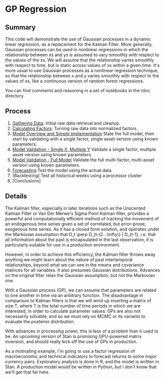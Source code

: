 # GP Regression

## Summary

This code will demonstrate the use of Gaussian processes in a dynamic linear regression, as a replacement for the Kalman Filter. More generally, Gaussian processes can be used in nonlinear regressions in which the relationship between xs and ys is assumed to vary smoothly with respect to the values of the xs. We will assume that the relationship varies smoothly with respect to time, but is static across values of xs within a given time. It's more usual to use Gaussian processes as a nonlinear regression technique, so that the relationship between x and y varies smoothly with respect to the values of xs, like a continuous version of random forest regressions.

You can find comments and reasoning in a set of notebooks in the /doc directory.

## Process

  1.  [Gathering Data](https://cdn.rawgit.com/billWalker/gp_regression/f34154e9/doc/Gathering_Data.html): Initial raw data retrieval and cleanup.
  2.  [Calculating Factors](https://cdn.rawgit.com/billWalker/gp_regression/9a06ddfa/doc/Calculating_Factors.html): Turning raw data into normalized factors.
  3.  [Model Overview and Simple Implementation](https://cdn.rawgit.com/billWalker/gp_regression/edac7693/doc/Specifying_the_Model-Overview_and_Simplest_Implementation.html) State the full model, then start by validating with a single factor, single asset version using known parameters.
  4.  [Model Validation - Single X, Multiple Y](https://cdn.rawgit.com/billWalker/gp_regression/edac7693/doc/Specifying_the_Model-Single_X%2C_Multiple_Y.html) Validate a single factor, multiple asset version using known parameters.
  4.  [Model Validation - Full Model](https://cdn.rawgit.com/billWalker/gp_regression/2297670c/doc/Specifying_the_Model-Full_Model.html) Validate the full multi-factor, multi-asset version using known parameters.
  5.  [Forecasting](https://cdn.rawgit.com/billWalker/gp_regression/f539b29e/doc/Forecasting.html) Test the model using the actual data.
  6.  [Backtesting] Test all historical weeks using a processor cluster
  7.  [Conclusions]

## Details

The Kalman filter, especially in later iterations such as the Unscented Kalman Filter or Van Der Merwe's Sigma Point Kalman filter, provides a powerful and computationally efficient method of tracking the movement of an endogenous time series given a set of correlated, but error-prone, exogenous time series. As it has a closed form solution, and operates under the Markovian assumption that D_t \perp D_{t-(2...\infty)} | D_{t-1}, i.e. that all information about the past is encapsulated in the last observation, it is particularly suitable for use in a production environment. 

However, in order to achieve this efficiency, the Kalman filter throws away anything we might learn about the nature of past intertemporal relationships, beyond what we can see in the means and covariance matrices for all variables. It also presumes Gaussian distributions. Advances on the original filter relax the Gaussian assumption, but not the Markovian one.

With a Gaussian process (GP), we can assume that parameters are related to one another in time via an arbitrary function. The disadvantage in comparison to Kalman filters is that we will wind up inverting a matrix of size T, where T is the total number of time periods in which we are interested, in order to calculate parameter values. GPs are also not necessarily solvable, and so we must rely on MCMC or its variants to evaluate the posterior distribution.

With advances in processing power, this is less of a problem than it used to be. An upcoming version of Stan is promising GPU-powered matrix inversion, and should really kick off the use of GPs in production.

As a motivating example, I'm going to use a factor regression of macroeconomic and technical indicators to forecast returns to some major currency pairs. Exploratory analysis is done in R, and the model is written in Stan. A production model would be written in Python, but I don't know that we'll get that far here.


